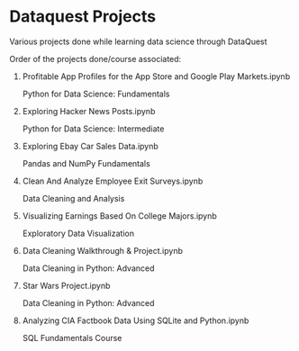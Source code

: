 # Dataquest Projects
Various projects done while learning data science through DataQuest

Order of the projects done/course associated:
  1. Profitable App Profiles for the App Store and Google Play Markets.ipynb 
     
        Python for Data Science: Fundamentals
  2. Exploring Hacker News Posts.ipynb
    
        Python for Data Science: Intermediate
  3. Exploring Ebay Car Sales Data.ipynb
    
        Pandas and NumPy Fundamentals
  4. Clean And Analyze Employee Exit Surveys.ipynb
    
        Data Cleaning and Analysis
  5. Visualizing Earnings Based On College Majors.ipynb
  
  
        Exploratory Data Visualization
  6. Data Cleaning Walkthrough & Project.ipynb
    
        Data Cleaning in Python: Advanced
  7. Star Wars Project.ipynb
    
        Data Cleaning in Python: Advanced
  8. Analyzing CIA Factbook Data Using SQLite and Python.ipynb
  
        SQL Fundamentals Course
